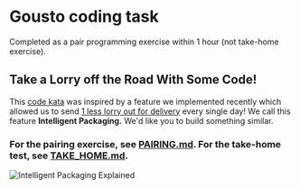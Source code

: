 # Gousto coding task
Completed as a pair programming exercise within 1 hour (not take-home exercise).

## Take a Lorry off the Road With Some Code!
This [code kata](http://codekata.com/) was inspired by a feature we implemented recently which allowed us to send [1 less lorry out for delivery](https://medium.com/gousto-engineering-techbrunch/taking-a-lorry-off-the-road-with-some-code-a988f70b37c1) every single day! We call this feature **Intelligent Packaging.** We'd like you to build something similar.

### For the pairing exercise, see [PAIRING.md](https://github.com/Gousto/take-a-lorry-off-the-road/blob/master/PAIRING.MD). For the take-home test, see [TAKE_HOME.md](https://github.com/Gousto/take-a-lorry-off-the-road/blob/master/TAKE_HOME.md).

![Intelligent Packaging Explained](https://i.imgur.com/8iPoykn.png)
